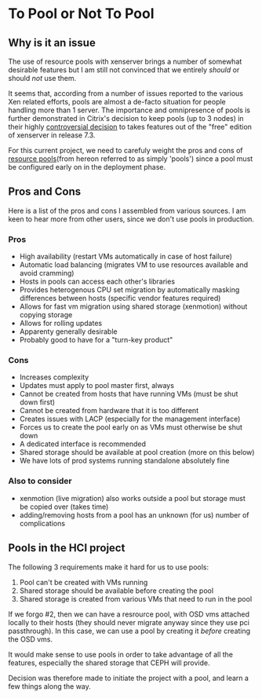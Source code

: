 # To Pool or Not To Pool

## Why is it an issue
The use of resource pools with xenserver brings a number of somewhat desirable features but I am still not convinced that we entirely *should* or should *not* use them. 

It seems that, according from a number of issues reported to the various Xen related efforts, pools are almost a de-facto situation for people handling more than 1 server. The importance and omnipresence of pools is further demonstrated in Citrix's decision to keep pools (up to 3 nodes) in their highly [controversial decision](https://xenserver.org/blog/entry/xenserver-7-3-changes-to-the-free-edition.html) to takes features out of the "free" edition of xenserver in release 7.3.

For this current project, we need to carefuly weight the pros and cons of [resource pools](https://docs.citrix.com/en-us/xenserver/current-release/hosts-pools.html)(from hereon referred to as simply 'pools') since a pool must be configured early on in the deployment phase.

## Pros and Cons

Here is a list of the pros and cons I assembled from various sources. I am keen to hear more from other users, since we don't use pools in production.

### Pros
- High availability (restart VMs automatically in case of host failure)
- Automatic load balancing (migrates VM to use resources available and avoid cramming)
- Hosts in pools can access each other's libraries
- Provides heterogenous CPU set migration by automatically masking differences between hosts (specific vendor features required)
- Allows for fast vm migration using shared storage (xenmotion) without copying storage
- Allows for rolling updates
- Apparenty generally desirable
- Probably good to have for a "turn-key product"


### Cons
- Increases complexity
- Updates must apply to pool master first, always
- Cannot be created from hosts that have running VMs (must be shut down first)
- Cannot be created from hardware that it is too different
- Creates issues with LACP (especially for the management interface)
- Forces us to create the pool early on as VMs must otherwise be shut down
- A dedicated interface is recommended
- Shared storage should be available at pool creation (more on this below)
- We have lots of prod systems running standalone absolutely fine

### Also to consider
- xenmotion (live migration) also works outside a pool but storage must be copied over (takes time)
- adding/removing hosts from a pool has an unknown (for us) number of complications

## Pools in the HCI project

The following 3 requirements make it hard for us to use pools:
1. Pool can't be created with VMs running
1. Shared storage should be available before creating the pool
1. Shared storage is created from various VMs that need to run in the pool

If we forgo #2, then we can have a resrource pool, with OSD vms attached locally to their hosts (they should never migrate anyway since they use pci passthrough). In this case, we can use a pool by creating it *before* creating the OSD vms.

It would make sense to use pools in order to take advantage of all the features, especially the shared storage that CEPH will provide.

Decision was therefore made to initiate the project with a pool, and learn a few things along the way.

